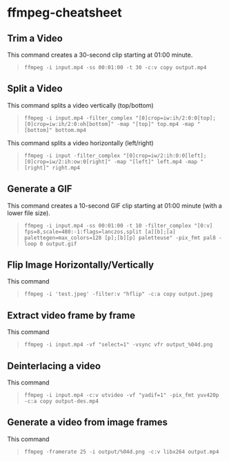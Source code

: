 # ffmpeg-cheatsheet

## Trim a Video
This command creates a 30-second clip starting at 01:00 minute.
> `ffmpeg -i input.mp4 -ss 00:01:00 -t 30 -c:v copy output.mp4`

## Split a Video
This command splits a video vertically (top/bottom)
> `ffmpeg -i input.mp4 -filter_complex "[0]crop=iw:ih/2:0:0[top];[0]crop=iw:ih/2:0:oh[bottom]" -map "[top]" top.mp4 -map "[bottom]" bottom.mp4`

This command splits a video horizontally (left/right)
> `ffmpeg -i input -filter_complex "[0]crop=iw/2:ih:0:0[left];[0]crop=iw/2:ih:ow:0[right]" -map "[left]" left.mp4 -map "[right]" right.mp4`

## Generate a GIF
This command creates a 10-second GIF clip starting at 01:00 minute (with a lower file size).
> `ffmpeg -i input.mp4 -ss 00:01:00 -t 10 -filter_complex "[0:v] fps=8,scale=480:-1:flags=lanczos,split [a][b];[a] palettegen=max_colors=128 [p];[b][p] paletteuse" -pix_fmt pal8 -loop 0 output.gif`

## Flip Image Horizontally/Vertically
This command 
> `ffmpeg -i 'test.jpeg' -filter:v "hflip" -c:a copy output.jpeg`

## Extract video frame by frame
This command 
> `ffmpeg -i input.mp4 -vf "select=1" -vsync vfr output_%04d.png`

## Deinterlacing a video
This command 
> `ffmpeg -i input.mp4 -c:v utvideo -vf "yadif=1" -pix_fmt yuv420p -c:a copy output-des.mp4`

## Generate a video from image frames
This command 
> `ffmpeg -framerate 25 -i output/%04d.png -c:v libx264 output.mp4`
